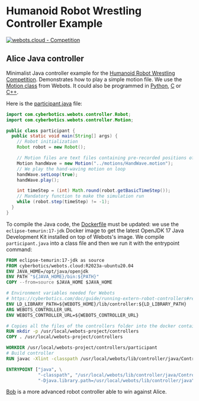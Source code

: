 # Humanoid Robot Wrestling Controller Example

[![webots.cloud - Competition](https://img.shields.io/badge/webots.cloud-Competition-007ACC)][1]

## Alice Java controller

Minimalist Java controller example for the [Humanoid Robot Wrestling Competition](https://github.com/cyberbotics/wrestling).
Demonstrates how to play a simple motion file. We use the [Motion class](https://cyberbotics.com/doc/reference/motion?tab-language=java) from Webots.
It could also be programmed in [Python](https://github.com/cyberbotics/wrestling-alice), [C](https://github.com/cyberbotics/wrestling-alice-c) or [C++](https://github.com/cyberbotics/wrestling-alice-cpp).

Here is the [participant.java](./controllers/participant/participant.java) file:

``` Java
import com.cyberbotics.webots.controller.Robot;
import com.cyberbotics.webots.controller.Motion;

public class participant {
  public static void main(String[] args) {
    // Robot initialization
    Robot robot = new Robot();

    // Motion files are text files containing pre-recorded positions of the robot's joints
    Motion handWave = new Motion("../motions/HandWave.motion");
    // We play the hand-waving motion on loop
    handWave.setLoop(true);
    handWave.play();

    int timeStep = (int) Math.round(robot.getBasicTimeStep());
    // Mandatory function to make the simulation run
    while (robot.step(timeStep) != -1);
  }
}
```

To compile the Java code, the [Dockerfile](./controllers/Dockerfile) must be updated: we use the `eclipse-temurin:17-jdk` Docker image to get the latest OpenJDK 17 Java Development Kit installed on top of Webots's image. We compile `participant.java` into a class file and then we run it with the entrypoint command:

``` Dockerfile
FROM eclipse-temurin:17-jdk as source
FROM cyberbotics/webots.cloud:R2023a-ubuntu20.04
ENV JAVA_HOME=/opt/java/openjdk
ENV PATH "${JAVA_HOME}/bin:${PATH}"
COPY --from=source $JAVA_HOME $JAVA_HOME

# Environment variables needed for Webots
# https://cyberbotics.com/doc/guide/running-extern-robot-controllers#remote-extern-controllers
ENV LD_LIBRARY_PATH=${WEBOTS_HOME}/lib/controller:${LD_LIBRARY_PATH}
ARG WEBOTS_CONTROLLER_URL
ENV WEBOTS_CONTROLLER_URL=${WEBOTS_CONTROLLER_URL}

# Copies all the files of the controllers folder into the docker container
RUN mkdir -p /usr/local/webots-project/controllers
COPY . /usr/local/webots-project/controllers

WORKDIR /usr/local/webots-project/controllers/participant
# Build controller
RUN javac -Xlint -classpath /usr/local/webots/lib/controller/java/Controller.jar:. participant.java

ENTRYPOINT ["java", \
            "-classpath", "/usr/local/webots/lib/controller/java/Controller.jar:/usr/local/webots-project/controllers/participant", \
            "-Djava.library.path=/usr/local/webots/lib/controller/java", "participant"]
```

[Bob](https://github.com/cyberbotics/wrestling-bob) is a more advanced robot controller able to win against Alice.

[1]: https://webots.cloud/run?version=R2022b&url=https%3A%2F%2Fgithub.com%2Fcyberbotics%2Fwrestling%2Fblob%2Fmain%2Fworlds%2Fwrestling.wbt&type=competition "Leaderboard"
